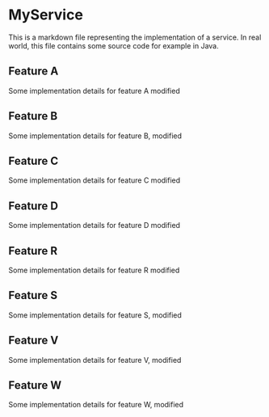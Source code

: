MyService
=========

This is a markdown file representing
the implementation of a service.
In real world, this file contains some source
code for example in Java.

Feature A
---------

Some implementation details for feature A
modified

Feature B
---------

Some implementation details for feature B,
modified

Feature C
---------

Some implementation details for feature C
modified

Feature D
---------

Some implementation details for feature D
modified

Feature R
---------

Some implementation details for feature R
modified

Feature S
---------

Some implementation details for feature S,
modified

Feature V
---------

Some implementation details for feature V,
modified

Feature W
---------

Some implementation details for feature W,
modified

